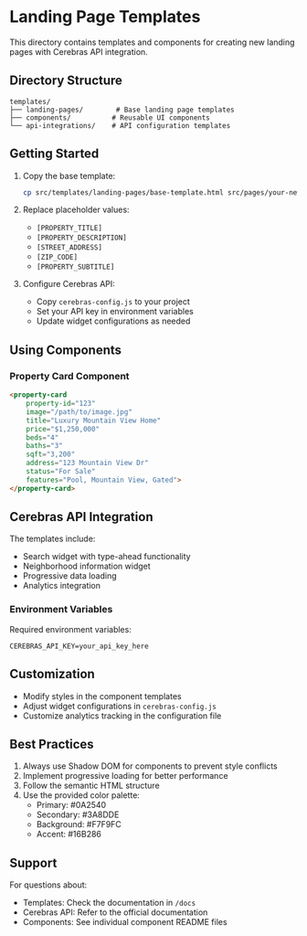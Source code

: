 # Landing Page Templates

This directory contains templates and components for creating new landing pages with Cerebras API integration.

## Directory Structure

```
templates/
├── landing-pages/        # Base landing page templates
├── components/          # Reusable UI components
└── api-integrations/    # API configuration templates
```

## Getting Started

1. Copy the base template:
   ```bash
   cp src/templates/landing-pages/base-template.html src/pages/your-new-page.html
   ```

2. Replace placeholder values:
   - `[PROPERTY_TITLE]`
   - `[PROPERTY_DESCRIPTION]`
   - `[STREET_ADDRESS]`
   - `[ZIP_CODE]`
   - `[PROPERTY_SUBTITLE]`

3. Configure Cerebras API:
   - Copy `cerebras-config.js` to your project
   - Set your API key in environment variables
   - Update widget configurations as needed

## Using Components

### Property Card Component

```html
<property-card
    property-id="123"
    image="/path/to/image.jpg"
    title="Luxury Mountain View Home"
    price="$1,250,000"
    beds="4"
    baths="3"
    sqft="3,200"
    address="123 Mountain View Dr"
    status="For Sale"
    features="Pool, Mountain View, Gated">
</property-card>
```

## Cerebras API Integration

The templates include:
- Search widget with type-ahead functionality
- Neighborhood information widget
- Progressive data loading
- Analytics integration

### Environment Variables

Required environment variables:
```
CEREBRAS_API_KEY=your_api_key_here
```

## Customization

- Modify styles in the component templates
- Adjust widget configurations in `cerebras-config.js`
- Customize analytics tracking in the configuration file

## Best Practices

1. Always use Shadow DOM for components to prevent style conflicts
2. Implement progressive loading for better performance
3. Follow the semantic HTML structure
4. Use the provided color palette:
   - Primary: #0A2540
   - Secondary: #3A8DDE
   - Background: #F7F9FC
   - Accent: #16B286

## Support

For questions about:
- Templates: Check the documentation in `/docs`
- Cerebras API: Refer to the official documentation
- Components: See individual component README files 